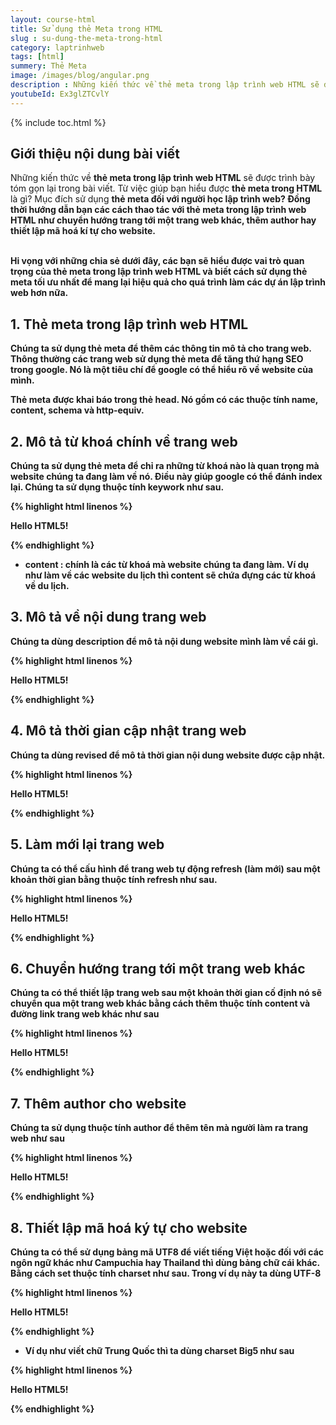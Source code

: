 ```yaml
---
layout: course-html
title: Sử dụng thẻ Meta trong HTML   
slug : su-dung-the-meta-trong-html
category: laptrinhweb
tags: [html]
summery: Thẻ Meta   
image: /images/blog/angular.png
description : Những kiến thức về thẻ meta trong lập trình web HTML sẽ được trình bày tóm gọn lại trong bài viết. Từ việc giúp bạn hiểu được thẻ meta trong HTML là gì? Mục đích sử dụng thẻ meta đối với người học lập trình web? Đồng thời hướng dẫn bạn các cách thao tác với thẻ meta trong lập trình web HTML  như chuyển hướng trang tới một trang web khác, thêm author hay thiết lập mã hoá kí tự cho website.
youtubeId: Ex3glZTCvlY
---
```


{% include toc.html %}

## **Giới thiệu nội dung bài viết**

Những kiến thức về <b>thẻ meta trong lập trình web HTML</b> sẽ được trình bày tóm gọn lại trong bài viết. Từ việc giúp bạn hiểu được <b>thẻ meta trong HTML</b> là gì? Mục đích sử dụng <b>thẻ meta đối với người học <b>lập trình web</b>? Đồng thời hướng dẫn bạn các cách thao tác với <b>thẻ meta trong lập trình web HTML</b> như chuyển hướng trang tới một trang web khác, thêm author hay thiết lập mã hoá kí tự cho website.
   
<br>
Hi vọng với những chia sẻ dưới đây, các bạn sẽ hiểu được vai trò quan trọng của <b>thẻ meta trong lập trình web HTML</b> và biết cách sử dụng thẻ meta tối ưu nhất để mang lại hiệu quả cho quá trình làm các dự án <b>lập trình web</b> hơn nữa.


## **1. Thẻ meta trong lập trình web HTML**

Chúng ta sử dụng thẻ meta để thêm các thông tin mô tả cho trang web. Thông thường các trang web sử dụng thẻ meta để tăng thứ hạng SEO trong google. Nó là một tiêu chí để google có thể hiểu rõ về website của mình.

Thẻ meta được khai báo trong thẻ head. Nó gồm có các thuộc tính name, content, schema và http-equiv.

## **2. Mô tả từ khoá chính về trang web**

Chúng ta sử dụng thẻ meta để chỉ ra những từ khoá nào là quan trọng mà website chúng ta đang làm về nó. Điều này giúp google có thể đánh index lại. Chúng ta sử dụng thuộc tính keywork như sau.

{% highlight html linenos %}

<!DOCTYPE html>
<html>
   
   <head>
      <title>Meta Tags Example</title>
      <meta name = "keywords" content = "HTML, Meta Tags, Metadata" />
   </head>
   
   <body>
      <p>Hello HTML5!</p>
   </body>
   
</html>

{% endhighlight %} 

- content : chính là các từ khoá mà website chúng ta đang làm. Ví dụ như làm về các website du lịch thì content sẽ chứa đựng các từ khoá về du lịch.

## **3. Mô tả về nội dung trang web**

Chúng ta dùng description để mô tả nội dung website mình làm về cái gì.

{% highlight html linenos %}

<!DOCTYPE html>
<html>

   <head>
      <title>Meta Tags Example</title>
      <meta name = "keywords" content = "HTML, Meta Tags, Metadata" />
      <meta name = "description" content = "Learning about Meta Tags." />
   </head>
   
   <body>
      <p>Hello HTML5!</p>
   </body>
   
</html>

{% endhighlight %} 

## **4. Mô tả thời gian cập nhật trang web**

Chúng ta dùng revised để mô tả thời gian nội dung website được cập nhật.

{% highlight html linenos %}

<!DOCTYPE html>
<html>

   <head>
      <title>Meta Tags Example</title>
      <meta name = "keywords" content = "HTML, Meta Tags, Metadata" />
      <meta name = "description" content = "Learning about Meta Tags." />
      <meta name = "revised" content = "Tutorialspoint, 3/7/2014" />
   </head>
   
   <body>
      <p>Hello HTML5!</p>
   </body>
   
</html>

{% endhighlight %}

## **5. Làm mới lại trang web**

Chúng ta có thể cấu hình để trang web tự động refresh (làm mới) sau một khoản thời gian bằng thuộc tính refresh như sau.

{% highlight html linenos %}

<!DOCTYPE html>
<html>

   <head>
      <title>Meta Tags Example</title>
      <meta name = "keywords" content = "HTML, Meta Tags, Metadata" />
      <meta name = "description" content = "Learning about Meta Tags." />
      <meta name = "revised" content = "Tutorialspoint, 3/7/2014" />
      <meta http-equiv = "refresh" content = "5" />
   </head>
   
   <body>
      <p>Hello HTML5!</p>
   </body>
   
</html>

{% endhighlight %}


## **6. Chuyển hướng trang tới một trang web khác**

Chúng ta có thể thiết lập trang web sau một khoản thời gian cố định nó sẽ chuyển qua một trang web khác bằng cách thêm thuộc tính content và đường link trang web khác như sau

{% highlight html linenos %}

<!DOCTYPE html>
<html>

   <head>
      <title>Meta Tags Example</title>
      <meta name = "keywords" content = "HTML, Meta Tags, Metadata" />
      <meta name = "description" content = "Learning about Meta Tags." />
      <meta name = "revised" content = "Tutorialspoint, 3/7/2014" />
      <meta http-equiv = "refresh" content = "5; url = http://www.tutorialspoint.com" />
   </head>
   
   <body>
      <p>Hello HTML5!</p>
   </body>
   
</html>

{% endhighlight %}


## **7. Thêm author cho website**

Chúng ta sử dụng thuộc tính author để thêm tên mà người làm ra trang web như sau

{% highlight html linenos %}

<!DOCTYPE html>
<html>

   <head>
      <title>Meta Tags Example</title>
      <meta name = "keywords" content = "HTML, Meta Tags, Metadata" />
      <meta name = "description" content = "Learning about Meta Tags." />
      <meta name = "author" content = "Mahnaz Mohtashim" />
   </head>
   
   <body>
      <p>Hello HTML5!</p>
   </body>
   
</html>

{% endhighlight %}

## **8. Thiết lập mã hoá ký tự cho website**

Chúng ta có thể sử dụng bảng mã UTF8 để viết tiếng Việt hoặc đối với các ngôn ngữ khác như Campuchia hay Thailand thì dùng bảng chữ cái khác. Bằng cách set thuộc tính charset như sau. Trong ví dụ này ta dùng UTF-8

{% highlight html linenos %}

<!DOCTYPE html>
<html>

   <head>
      <title>Meta Tags Example</title>
      <meta name = "keywords" content = "HTML, Meta Tags, Metadata" />
      <meta name = "description" content = "Learning about Meta Tags." />
      <meta name = "author" content = "Mahnaz Mohtashim" />
      <meta http-equiv = "Content-Type" content = "text/html; charset = UTF-8" />
   </head>
   
   <body>
      <p>Hello HTML5!</p>
   </body>
   
</html>

{% endhighlight %}

- Ví dụ như viết chữ Trung Quốc thì ta dùng charset Big5 như sau

{% highlight html linenos %}

<!DOCTYPE html>
<html>

   <head>
      <title>Meta Tags Example</title>
      <meta name = "keywords" content = "HTML, Meta Tags, Metadata" />
      <meta name = "description" content = "Learning about Meta Tags." />
      <meta name = "author" content = "Mahnaz Mohtashim" />
      <meta http-equiv = "Content-Type" content = "text/html; charset = Big5" />
   </head>
   
   <body>
      <p>Hello HTML5!</p>
   </body>
   
</html>

{% endhighlight %}









